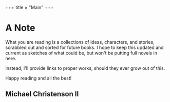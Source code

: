 +++
title = "Main"
+++

# A Note

What you are reading is a collections of ideas, characters, and stories, scrabbled out and sorted for future books. I hope to keep this updated and current as sketches of what could be, but won't be putting full novels in here.

Instead, I'll provide links to proper works, should they ever grow out of this.

Happy reading and all the best!

## Michael Christenson II